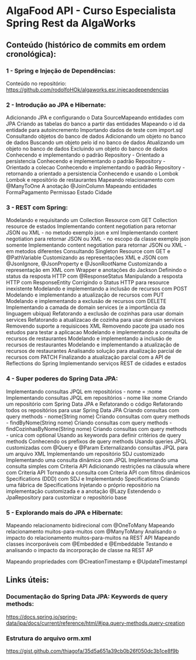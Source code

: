 # AlgaFood API - Curso Especialista Spring Rest da AlgaWorks

## Conteúdo (histórico de commits em ordem cronológica):

### 1 - Spring e Injeção de Dependências:

Conteúdo no repositório: https://github.com/rodolfoHOk/algaworks.esr.injecaodependencias

### 2 - Introdução ao JPA e Hibernate:

Adicionando JPA e configurando o Data SourceMapeando entidades com JPA
Criando as tabelas do banco a partir das entidades
Mapeando o id da entidade para autoincremento
Importando dados de teste com import.sql
Consultando objetos do banco de dados
Adicionando um objeto no banco de dados
Buscando um objeto pelo id no banco de dados
Atualizando um objeto no banco de dados
Excluindo um objeto do banco de dados
Conhecendo e implementando o padrão Repository - Orientado a persistencia
Conhecendo e implementando o padrão Repository - Orientado a colecao
Conhecendo e implementando o padrão Repository - retornando a orientado a persistencia
Conhecendo e usando o Lombok
Lombok e repositório de restaurantes
Mapeando relacionamento com @ManyToOne
A anotação @JoinColumn
Mapeando entidades FormaPagamento Permissao Estado Cidade

### 3 - REST com Spring:

Modelando e requisitando um Collection Resource com GET
Collection resource de estados
Implementando content negotiation para retornar JSON ou XML - no metodo exemplo json e xml
Implementando content negotiation para retornar JSON ou XML - no escopo da classe exemplo json somente
Implementando content negotiation para retornar JSON ou XML - em metodos diferentes
Consultando Singleton Resource com GET e @PathVariable
Customizando as representações XML e JSON com @JsonIgnore, @JsonProperty e @JsonRootName
Customizando a representação em XML com Wrapper e anotações do Jackson
Definindo o status da resposta HTTP com @ResponseStatus
Manipulando a resposta HTTP com ResponseEntity
Corrigindo o Status HTTP para resource inexistente
Modelando e implementando a inclusão de recursos com POST
Modelando e implementando a atualização de recursos com PUT
Modelando e implementando a exclusão de recursos com DELETE
Implementando a camada de domain services (e a importância da linguagem ubíqua)
Refatorando a exclusão de cozinhas para usar domain services
Refatorando a atualizacao de cozinha para usar domain services
Removendo suporte a requisicoes XML
Removendo pacote jpa usado nos estudos para testar a aplicacao
Modelando e implementando a consulta de recursos de restaurantes
Modelando e implementando a inclusão de recursos de restaurantes
Modelando e implementando a atualização de recursos de restaurantes
Analisando solução para atualização parcial de recursos com PATCH
Finalizando a atualização parcial com a API de Reflections do Spring
Implementando serviços REST de cidades e estados

### 4 - Super poderes do Spring Data JPA:

Implementando consultas JPQL em repositórios - nome = :nome
Implementando consultas JPQL em repositórios - nome like :nome
Criando um repositório com Spring Data JPA e Refatorando o código
Refatorando todos os repositórios para usar Spring Data JPA
Criando consultas com query methods - nome(String nome)
Criando consultas com query methods - findByNome(String nome)
Criando consultas com query methods - findCozinhasByNome(String nome)
Criando consultas com query methods - unica com optional
Usando as keywords para definir critérios de query methods
Conhecendo os prefixos de query methods
Usando queries JPQL customizadas com @Query e @Param
Externalizando consultas JPQL para um arquivo XML
Implementando um repositório SDJ customizado
Implementando uma consulta dinâmica com JPQL
Implementando uma consulta simples com Criteria API
Adicionando restrições na cláusula where com Criteria API
Tornando a consulta com Criteria API com filtros dinâmicos
Specifications (DDD) com SDJ e Implementando Specifications
Criando uma fábrica de Specifications
Injetando o próprio repositório na implementação customizada e a anotação @Lazy
Estendendo o JpaRepository para customizar o repositório base

### 5 - Explorando mais do JPA e Hibernate:

Mapeando relacionamento bidirecional com @OneToMany
Mapeando relacionamento muitos-para-muitos com @ManyToMany
Analisando o impacto do relacionamento muitos-para-muitos na REST API
Mapeando classes incorporáveis com @Embedded e @Embeddable
Testando e analisando o impacto da incorporação de classe na REST AP

Mapeando propriedades com @CreationTimestamp e @UpdateTimestampI


## Links úteis: 

### Documentação do Spring Data JPA: Keywords de query methods:

https://docs.spring.io/spring-data/jpa/docs/current/reference/html/#jpa.query-methods.query-creation

### Estrutura do arquivo orm.xml

https://gist.github.com/thiagofa/35d5a651a39cb0b26f050dc3b1ce8f9b